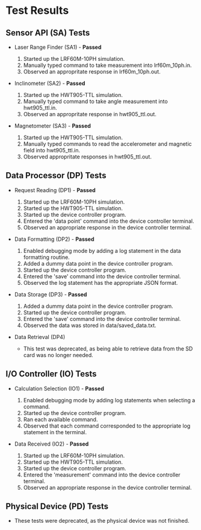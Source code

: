 # Test Results
## Sensor API (SA) Tests
* Laser Range Finder (SA1) - <strong> Passed </strong>
  1. Started up the LRF60M-10PH simulation.
  2. Manually typed command to take measurement into lrf60m_10ph.in.
  3. Observed an appropritate response in lrf60m_10ph.out.

* Inclinometer (SA2) - <strong> Passed </strong>
  1. Started up the HWT905-TTL simulation.
  2. Manually typed command to take angle measurement into hwt905_ttl.in.
  3. Observed an appropritate response in hwt905_ttl.out.

* Magnetometer (SA3) - <strong> Passed </strong>
  1. Started up the HWT905-TTL simulation.
  2. Manually typed commands to read the accelerometer and magnetic field into hwt905_ttl.in.
  3. Observed appropritate responses in hwt905_ttl.out.

## Data Processor (DP) Tests
* Request Reading (DP1) - <strong> Passed </strong>
  1. Started up the LRF60M-10PH simulation.
  2. Started up the HWT905-TTL simulation.
  3. Started up the device controller program.
  4. Entered the 'data point' command into the device controller terminal.
  5. Observed an appropriate response in the device controller terminal.

* Data Formatting (DP2) - <strong> Passed </strong>
  1. Enabled debugging mode by adding a log statement in the data formatting routine.
  2. Added a dummy data point in the device controller program.
  3. Started up the device controller program.
  4. Entered the 'save' command into the device controller terminal.
  5. Observed the log statement has the appropriate JSON format.

* Data Storage (DP3) - <strong> Passed </strong>
  1. Added a dummy data point in the device controller program.
  2. Started up the device controller program.
  3. Entered the 'save' command into the device controller terminal.
  4. Observed the data was stored in data/saved_data.txt.

* Data Retrieval (DP4)
  * This test was deprecated, as being able to retrieve data from the SD card was no longer needed.

## I/O Controller (IO) Tests
* Calculation Selection (IO1) - <strong> Passed </strong>
  1. Enabled debugging mode by adding log statements when selecting a command.
  2. Started up the device controller program.
  3. Ran each available command.
  4. Observed that each command corresponded to the appropriate log statement in the terminal.

* Data Received (IO2) - <strong> Passed </strong>
  1. Started up the LRF60M-10PH simulation.
  2. Started up the HWT905-TTL simulation.
  3. Started up the device controller program.
  4. Entered the 'measurement' command into the device controller terminal.
  5. Observed an appropriate response in the device controller terminal.

## Physical Device (PD) Tests
* These tests were deprecated, as the physical device was not finished.
